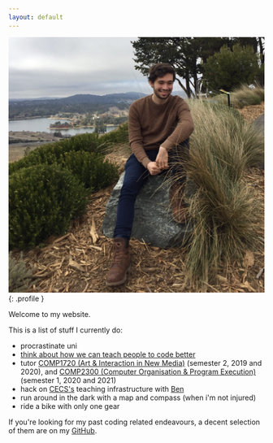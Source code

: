 ```yaml
---
layout: default
---
```


![harrison](harrison-min.JPG){: .profile }

Welcome to my website.

This is a list of stuff I currently do:

- procrastinate uni
- [think about how we can teach people to code better](https://cs.anu.edu.au/code-creativity-culture/)
- tutor [COMP1720 (Art & Interaction in New Media)](https://cs.anu.edu.au/courses/comp1720) (semester 2, 2019 and 2020), and [COMP2300 (Computer Organisation & Program Execution)](https://cs.anu.edu.au/courses/comp2300) (semester 1, 2020 and 2021)
- hack on [CECS's](https://cecs.anu.edu.au) teaching infrastructure with [Ben](https://benswift.me)
- run around in the dark with a map and compass (when i'm not injured)
- ride a bike with only one gear

If you're looking for my past coding related endeavours, a decent selection of them are on my [GitHub](https://github.com/paked).
